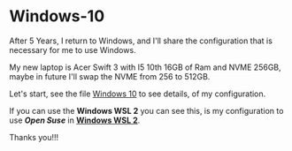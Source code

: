 # Windows-10

After 5 Years, I return to Windows, and I'll share the configuration that is necessary for me to use Windows.

My new laptop is Acer Swift 3 with I5 10th 16GB of Ram and NVME 256GB, maybe in future I'll swap the NVME from 256 to 512GB.

Let's start, see the file [Windows 10](https://github.com/landex/Windows-10/blob/main/Procedure/Windows.md) to see details, of my configuration.

If you can use the **Windows WSL 2** you can see this, is my configuration to use ***Open Suse*** in **[Windows WSL 2](https://github.com/landex/Windows-10/blob/main/Procedure/Windows10andWSL/Win10WSL2.md)**.

Thanks you!!!
